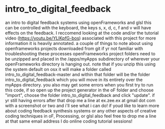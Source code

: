 # intro_to_digital_feedback
an intro to digital feedback systems using openFrameworks and glsl
this can be controlled with the keyboard, the keys s, x, d, c, f and v will have effects on the feedback.  I reccomend looking at the code and/or the tutorial video (https://youtu.be/YLlKpfG-bos) associated with this project for more information it is heavily annotated.
a couple of things to note about using openframeworks projects downloaded from git if yr not familiar with troubleshooting these processes
openFrameworks project folders need to be unzipped and placed in the /apps/myApps subdirectory of wherever your openFrameworks directory is hanging out.  note that if you unzip this using the system default on osx it will make a folder called intro_to_digital_feedback-master and within that folder will be the folder intro_to_digital_feedback which you will move in its entirety over the myApps directory.  you also may get some errors when you first try to run this code, if so open up the project generator in the oF folder and choose "import", choose the folder intro_to_digital_feedback and click "update".  if yr still having errors after that drop me a line at ex.zee.ex at gmail dot com with a screenshot or two and i'll see what i can do! if youd like to learn more about coding feedback synthesis systems or any other aspects of creative coding techniques in oF, Processing, or glsl also feel free to drop me a line at that same email address I do online coding tutorial sessions!
